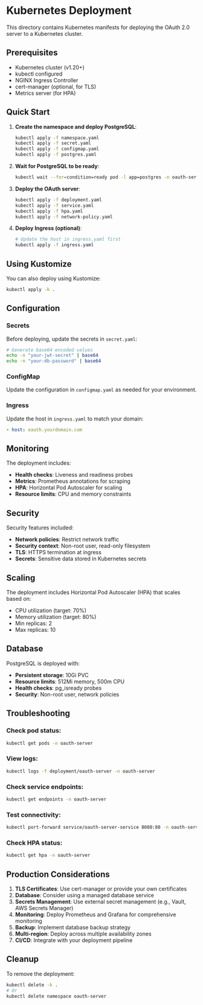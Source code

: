 # Kubernetes Deployment

This directory contains Kubernetes manifests for deploying the OAuth 2.0 server to a Kubernetes cluster.

## Prerequisites

- Kubernetes cluster (v1.20+)
- kubectl configured
- NGINX Ingress Controller
- cert-manager (optional, for TLS)
- Metrics server (for HPA)

## Quick Start

1. **Create the namespace and deploy PostgreSQL**:
   ```bash
   kubectl apply -f namespace.yaml
   kubectl apply -f secret.yaml
   kubectl apply -f configmap.yaml
   kubectl apply -f postgres.yaml
   ```

2. **Wait for PostgreSQL to be ready**:
   ```bash
   kubectl wait --for=condition=ready pod -l app=postgres -n oauth-server --timeout=300s
   ```

3. **Deploy the OAuth server**:
   ```bash
   kubectl apply -f deployment.yaml
   kubectl apply -f service.yaml
   kubectl apply -f hpa.yaml
   kubectl apply -f network-policy.yaml
   ```

4. **Deploy Ingress (optional)**:
   ```bash
   # Update the host in ingress.yaml first
   kubectl apply -f ingress.yaml
   ```

## Using Kustomize

You can also deploy using Kustomize:

```bash
kubectl apply -k .
```

## Configuration

### Secrets

Before deploying, update the secrets in `secret.yaml`:

```bash
# Generate base64 encoded values
echo -n "your-jwt-secret" | base64
echo -n "your-db-password" | base64
```

### ConfigMap

Update the configuration in `configmap.yaml` as needed for your environment.

### Ingress

Update the host in `ingress.yaml` to match your domain:

```yaml
- host: oauth.yourdomain.com
```

## Monitoring

The deployment includes:

- **Health checks**: Liveness and readiness probes
- **Metrics**: Prometheus annotations for scraping
- **HPA**: Horizontal Pod Autoscaler for scaling
- **Resource limits**: CPU and memory constraints

## Security

Security features included:

- **Network policies**: Restrict network traffic
- **Security context**: Non-root user, read-only filesystem
- **TLS**: HTTPS termination at ingress
- **Secrets**: Sensitive data stored in Kubernetes secrets

## Scaling

The deployment includes Horizontal Pod Autoscaler (HPA) that scales based on:

- CPU utilization (target: 70%)
- Memory utilization (target: 80%)
- Min replicas: 2
- Max replicas: 10

## Database

PostgreSQL is deployed with:

- **Persistent storage**: 10Gi PVC
- **Resource limits**: 512Mi memory, 500m CPU
- **Health checks**: pg_isready probes
- **Security**: Non-root user, network policies

## Troubleshooting

### Check pod status:
```bash
kubectl get pods -n oauth-server
```

### View logs:
```bash
kubectl logs -f deployment/oauth-server -n oauth-server
```

### Check service endpoints:
```bash
kubectl get endpoints -n oauth-server
```

### Test connectivity:
```bash
kubectl port-forward service/oauth-server-service 8080:80 -n oauth-server
```

### Check HPA status:
```bash
kubectl get hpa -n oauth-server
```

## Production Considerations

1. **TLS Certificates**: Use cert-manager or provide your own certificates
2. **Database**: Consider using a managed database service
3. **Secrets Management**: Use external secret management (e.g., Vault, AWS Secrets Manager)
4. **Monitoring**: Deploy Prometheus and Grafana for comprehensive monitoring
5. **Backup**: Implement database backup strategy
6. **Multi-region**: Deploy across multiple availability zones
7. **CI/CD**: Integrate with your deployment pipeline

## Cleanup

To remove the deployment:

```bash
kubectl delete -k .
# Or
kubectl delete namespace oauth-server
```